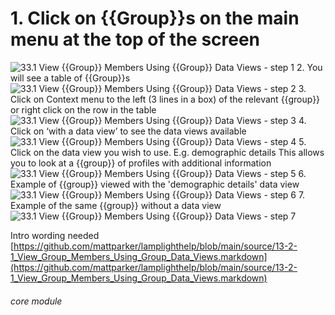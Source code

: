 # 1. Click on {{Group}}s on the main menu at the top of the screen

![33.1 View {{Group}} Members Using {{Group}} Data Views - step 1](33.1_View_List_Members_Using_List_Data_Views_im_1.png)
2. You will see a table of {{Group}}s
![33.1 View {{Group}} Members Using {{Group}} Data Views - step 2](33.1_View_List_Members_Using_List_Data_Views_im_2.png)
3. Click on Context menu to the left (3 lines in a box) of the relevant {{group}} or right click on the row in the table
![33.1 View {{Group}} Members Using {{Group}} Data Views - step 3](33.1_View_List_Members_Using_List_Data_Views_im_3.png)
4. Click on ‘with a data view’ to see the data views available
![33.1 View {{Group}} Members Using {{Group}} Data Views - step 4](33.1_View_List_Members_Using_List_Data_Views_im_4.png)
5. Click on the data view you wish to use. E.g. demographic details
This allows you to look at a {{group}} of profiles with additional information
![33.1 View {{Group}} Members Using {{Group}} Data Views - step 5](33.1_View_List_Members_Using_List_Data_Views_im_5.png)
6. Example of {{group}} viewed with the &#039;demographic details&#039; data view
![33.1 View {{Group}} Members Using {{Group}} Data Views - step 6](33.1_View_List_Members_Using_List_Data_Views_im_6.png)
7. Example of the same {{group}} without a data view
![33.1 View {{Group}} Members Using {{Group}} Data Views - step 7](33.1_View_List_Members_Using_List_Data_Views_im_7.png)

Intro wording needed
[https://github.com/mattparker/lamplighthelp/blob/main/source/13-2-1_View_Group_Members_Using_Group_Data_Views.markdown](https://github.com/mattparker/lamplighthelp/blob/main/source/13-2-1_View_Group_Members_Using_Group_Data_Views.markdown)

###### core module